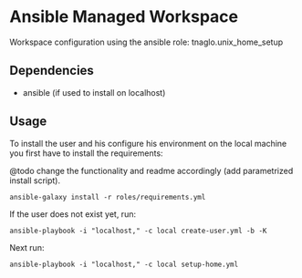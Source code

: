 # Ansible Managed Workspace

Workspace configuration using the ansible role: tnaglo.unix_home_setup

## Dependencies

- ansible (if used to install on localhost)

## Usage

To install the user and his configure his environment on the local machine you first have to install the requirements:

@todo change the functionality and readme accordingly (add parametrized install script).

`ansible-galaxy install -r roles/requirements.yml`

If the user does not exist yet, run:

`ansible-playbook -i "localhost," -c local create-user.yml -b -K`

Next run:

`ansible-playbook -i "localhost," -c local setup-home.yml`
